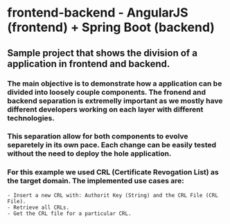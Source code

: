 # frontend-backend - AngularJS (frontend) + Spring Boot (backend)
## Sample project that shows the division of a application in frontend and backend.
### The main objective is to demonstrate how a application can be divided into loosely couple components. The fronend and backend separation is extremelly important as we mostly have different developers working on each layer with different technologies.
### This separation allow for both components to evolve separetely in its own pace. Each change can be easily tested without the need to deploy the hole application.
### For this example we used CRL (Certificate Revogation List) as the target domain. The implemented use cases are:
    - Insert a new CRL with: Authorit Key (String) and the CRL File (CRL File).
    - Retrieve all CRLs.
    - Get the CRL file for a particular CRL.
##
